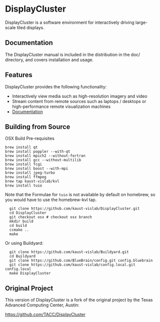 # DisplayCluster

DisplayCluster is a software environment for interactively driving large-scale tiled displays. 

## Documentation

The DisplayCluster manual is included in the distribution in the doc/ directory, and covers installation and usage.

## Features

DisplayCluster provides the following functionality:
* Interactively view media such as high-resolution imagery and video
* Stream content from remote sources such as laptops / desktops or high-performance remote visualization machines
* [Documentation](http://bluebrain.github.io/DisplayCluster-0.4/index.html)

## Building from Source
OSX Build Pre-requisites

```
brew install qt
brew install poppler --with-qt
brew install mpich2 --without-fortran
brew install gcc --without-multilib
brew install fcgi
brew install boost --with-mpi
brew install jpeg-turbo
brew install ffmpeg
brew tap kaust-vislab/kvl
brew install tuio
```

Note that the Formulae for `tuio` is not available by default on homebrew, so you would have to use the homebrew-kvl tap.



```
  git clone https://github.com/kaust-vislab/DisplayCluster.git
  cd DisplayCluster
  git checkout osx # checkout osx branch
  mkdir build
  cd build
  ccmake ..
  make
```

Or using Buildyard:

```
  git clone https://github.com/kaust-vislab/Buildyard.git
  cd Buildyard
  git clone https://github.com/BlueBrain/config.git config.bluebrain
  git clone https://github.com/kaust-vislab/config.local.git config.local
  make DisplayCluster
```

## Original Project

This version of DisplayCluster is a fork of the original project by the Texas Advanced Computing Center, Austin:

https://github.com/TACC/DisplayCluster




